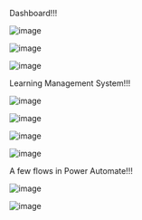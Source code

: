 Dashboard!!!

![image](https://github.com/user-attachments/assets/dd1b7acc-93bc-4137-a09f-50ec8e4fc063)

![image](https://github.com/user-attachments/assets/6a2fa82a-9e59-4632-b4a4-be3f6dfa8edd)

![image](https://github.com/user-attachments/assets/cbae08a1-6501-409f-aba7-55bddcae6851)


Learning Management System!!!

![image](https://github.com/user-attachments/assets/b2af6508-a5aa-4c13-bdeb-543aceeec81f)

![image](https://github.com/user-attachments/assets/97b04989-4a3a-433f-9182-5f93e0e0ee0b)

![image](https://github.com/user-attachments/assets/2c0f7209-07fb-4ba2-87d8-5b21acad6047)

![image](https://github.com/user-attachments/assets/180a328c-db80-475a-b7b4-f58d585039bd)
 
A few flows in Power Automate!!!
 
![image](https://github.com/user-attachments/assets/d85a3fc9-0556-4c3e-8b6d-d02e1e3dce6a)

![image](https://github.com/user-attachments/assets/68a74a3b-cbc3-4155-a297-8380ffeb9f01)


